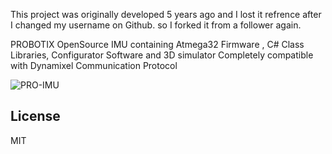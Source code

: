  
This project was originally developed 5 years ago and I lost it refrence after I changed my username on Github. so I forked it from a follower again.

PROBOTIX OpenSource IMU containing Atmega32 Firmware , C# Class Libraries, Configurator Software and 3D simulator
Completely compatible with Dynamixel Communication Protocol 

![PRO-IMU](https://user-images.githubusercontent.com/5096712/100361973-11224280-3010-11eb-8664-a2fc66e219a9.jpg)

License
----

MIT
